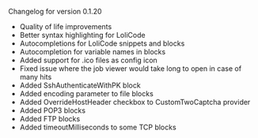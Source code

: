 Changelog for version 0.1.20

- Quality of life improvements
- Better syntax highlighting for LoliCode
- Autocompletions for LoliCode snippets and blocks
- Autocompletion for variable names in blocks
- Added support for .ico files as config icon
- Fixed issue where the job viewer would take long to open in case of many hits
- Added SshAuthenticateWithPK block
- Added encoding parameter to file blocks
- Added OverrideHostHeader checkbox to CustomTwoCaptcha provider
- Added POP3 blocks
- Added FTP blocks
- Added timeoutMilliseconds to some TCP blocks
